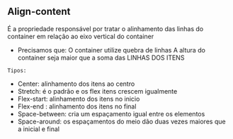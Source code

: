 ## Align-content

É a propriedade responsável por tratar o alinhamento das linhas do container em relação ao eixo vertical do container
- Precisamos que:
O container utilize quebra de linhas
A altura do container seja maior que a soma das LINHAS DOS ITENS

`Tipos:`

- Center: alinhamento dos itens ao centro
- Stretch: é o padrão e os flex itens crescem igualmente
- Flex-start: alinhamento dos itens no inicio
- Flex-end : alinhamento dos itens no final
- Space-between: cria um espaçamento igual entre os elementos
- Space-around: os espaçamentos do meio dão duas vezes maiores que a inicial e final
